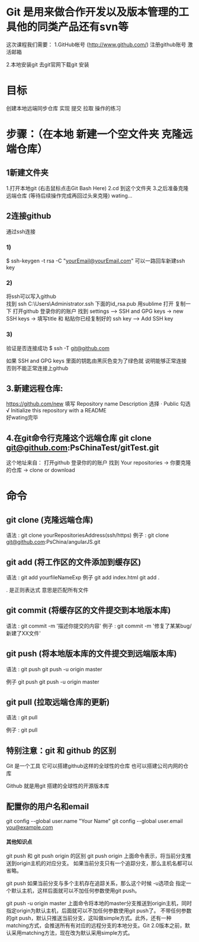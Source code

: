 # Git 是用来做合作开发以及版本管理的工具他的同类产品还有svn等

这次课程我们需要：
1.GitHub帐号  (http://www.github.com/)
  注册github账号
  激活邮箱

2.本地安装git
   去git官网下载git 
   安装

# 目标
创建本地远端同步仓库 实现 提交 拉取 操作的练习

# 步骤：（在本地 新建一个空文件夹 克隆远端仓库）

## 1新建文件夹 
1.打开本地git (右击鼠标点击Git Bash Here)
2.cd 到这个文件夹
3.之后准备克隆远端仓库 (等待后续操作完成再回过头来克隆) wating...

## 2连接github
通过ssh连接 

### 1)
$ ssh-keygen -t rsa -C "yourEmail@yourEmail.com" 可以一路回车新建ssh key

### 2)
将ssh可以写入github  
找到 ssh 
C:\Users\Administrator\.ssh  下面的id_rsa.pub  用sublime 打开 复制一下
打开github 登录你的的账户 找到 settings –> SSH and GPG keys -> new SSH keys -> 填写title 和 粘贴你已经复制好的 ssh key –> Add SSH key

### 3)
验证是否连接成功
$ ssh -T git@github.com

如果 SSH and GPG keys 里面的钥匙由黑灰色变为了绿色就 说明能够正常连接 否则不能正常连接上github

## 3.新建远程仓库: 
https://github.com/new
填写 
Repository name
Description
选择
· Public
勾选
√ Initialize this repository with a README  
好wating完毕

## 4.在git命令行克隆这个远端仓库 git clone  git@github.com:PsChinaTest/gitTest.git
这个地址来自： 
打开github 登录你的的账户 找到 Your repositories -> 你要克隆的仓库 -> clone or download

# 命令

## git clone (克隆远端仓库)

语法 :
git clone yourRepositoriesAddress(ssh/https) 
例子 :
git clone git@github.com:PsChina/angularJS.git

## git add (将工作区的文件添加到缓存区)

语法 :
git add yourfileNameExp
例子
git add index.html
git add .            

. 是正则表达式 意思是匹配所有文件

## git commit (将缓存区的文件提交到本地版本库)

语法 :
git commit -m '描述你提交的内容'
例子 :
git commit -m '修复了某某bug/新建了XX文件'

## git push (将本地版本库的文件提交到远端版本库)

语法 :
git push
git push -u origin master

例子
git push
git push -u origin master

## git pull (拉取远端仓库的更新)

语法 :
git pull

例子 :
git pull

## 特别注意：git 和 github 的区别
Git 是一个工具  它可以搭建github这样的全球性的仓库 也可以搭建公司内网的仓库

Github 就是用git 搭建的全球性的开源版本库


## 配置你的用户名和email
git config --global user.name "Your Name"
git config --global user.email you@example.com


#### 其他知识点

git push 和 git push origin 的区别
 git push origin
 上面命令表示，将当前分支推送到origin主机的对应分支。
 如果当前分支只有一个追踪分支，那么主机名都可以省略。

 git push
 如果当前分支与多个主机存在追踪关系，那么这个时候 -u选项会 指定一个默认主机，这样后面就可以不加任何参数使用git push。

 git push -u origin master
 上面命令将本地的master分支推送到origin主机，同时指定origin为默认主机，后面就可以不加任何参数使用git push了。
 不带任何参数的git push，默认只推送当前分支，这叫做simple方式。此外，还有一种matching方式，会推送所有有对应的远程分支的本地分支。Git 2.0版本之前，默认采用matching方法，现在改为默认采用simple方式。
